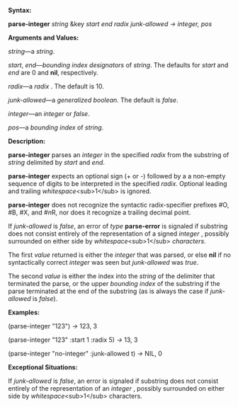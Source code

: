  

**Syntax:** 

**parse-integer** *string* &key *start end radix junk-allowed → integer, pos* 

**Arguments and Values:** 

*string*—a *string*. 

*start*, *end*—*bounding index designators* of *string*. The defaults for *start* and *end* are 0 and **nil**, respectively. 

*radix*—a *radix* . The default is 10. 

*junk-allowed*—a *generalized boolean*. The default is *false*. 



 

 

*integer*—an *integer* or *false*. 

*pos*—a *bounding index* of *string*. 

**Description:** 

**parse-integer** parses an *integer* in the specified *radix* from the substring of *string* delimited by *start* and *end*. 

**parse-integer** expects an optional sign (+ or -) followed by a a non-empty sequence of digits to be interpreted in the specified *radix*. Optional leading and trailing *whitespace*&#60;sub&#62;1&#60;/sub&#62; is ignored. 

**parse-integer** does not recognize the syntactic radix-specifier prefixes #O, #B, #X, and #*n*R, nor does it recognize a trailing decimal point. 

If *junk-allowed* is *false*, an error of *type* **parse-error** is signaled if substring does not consist entirely of the representation of a signed *integer* , possibly surrounded on either side by *whitespace*&#60;sub&#62;1&#60;/sub&#62; *characters*. 

The first *value* returned is either the *integer* that was parsed, or else **nil** if no syntactically correct *integer* was seen but *junk-allowed* was *true*. 

The second *value* is either the index into the *string* of the delimiter that terminated the parse, or the upper *bounding index* of the substring if the parse terminated at the end of the substring (as is always the case if *junk-allowed* is *false*). 

**Examples:** 

(parse-integer "123") *→* 123, 3 

(parse-integer "123" :start 1 :radix 5) *→* 13, 3 

(parse-integer "no-integer" :junk-allowed t) *→* NIL, 0 

**Exceptional Situations:** 

If *junk-allowed* is *false*, an error is signaled if substring does not consist entirely of the representation of an *integer* , possibly surrounded on either side by *whitespace*&#60;sub&#62;1&#60;/sub&#62; characters. 

